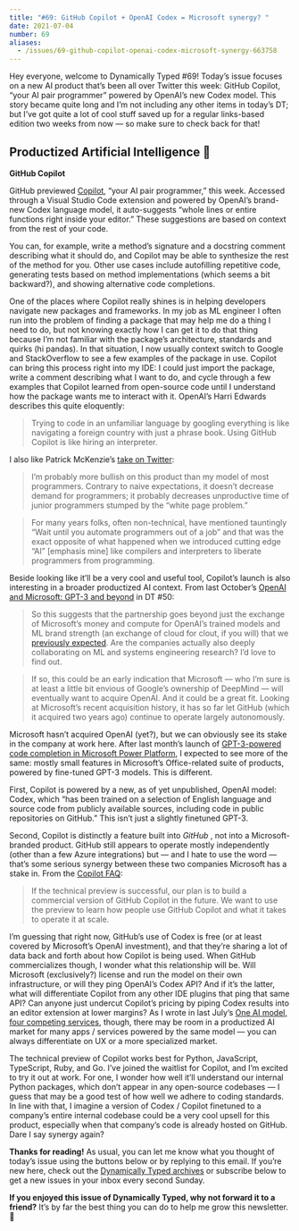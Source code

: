 ```yaml
---
title: "#69: GitHub Copilot + OpenAI Codex = Microsoft synergy? "
date: 2021-07-04
number: 69
aliases:
  - /issues/69-github-copilot-openai-codex-microsoft-synergy-663758
---
```


Hey everyone, welcome to Dynamically Typed #69!
Today’s issue focuses on a new AI product that’s been all over Twitter this week: GitHub Copilot, “your AI pair programmer” powered by OpenAI’s new Codex model.
This story became quite long and I’m not including any other items in today’s DT; but I’ve got quite a lot of cool stuff saved up for a regular links-based edition two weeks from now — so make sure to check back for that!

## Productized Artificial Intelligence 🔌

**GitHub Copilot**

GitHub previewed [Copilot](https://copilot.github.com/?utm_campaign=Dynamically%20Typed&utm_medium=email&utm_source=Revue%20newsletter), “your AI pair programmer,” this week.
Accessed through a Visual Studio Code extension and powered by OpenAI’s brand-new Codex language model, it auto-suggests “whole lines or entire functions right inside your editor.” These suggestions are based on context from the rest of your code.

You can, for example, write a method’s signature and a docstring comment describing what it should do, and Copilot may be able to synthesize the rest of the method for you.
Other use cases include autofilling repetitive code, generating tests based on method implementations (which seems a bit backward?), and showing alternative code completions.

One of the places where Copilot really shines is in helping developers navigate new packages and frameworks.
In my job as ML engineer I often run into the problem of finding a package that may help me do a thing I need to do, but not knowing exactly how I can get it to do that thing because I’m not familiar with the package’s architecture, standards and quirks (hi pandas).
In that situation, I now usually context switch to Google and StackOverflow to see a few examples of the package in use.
Copilot can bring this process right into my IDE: I could just import the package, write a comment describing what I want to do, and cycle through a few examples that Copilot learned from open-source code until I understand how the package wants me to interact with it.
OpenAI’s Harri Edwards describes this quite eloquently:

> Trying to code in an unfamiliar language by googling everything is like navigating a foreign country with just a phrase book.
> Using GitHub Copilot is like hiring an interpreter.

I also like Patrick McKenzie’s [take on Twitter](https://twitter.com/patio11/status/1410003256537800704?s=12&utm_campaign=Dynamically%20Typed&utm_medium=email&utm_source=Revue%20newsletter):

> I’m probably more bullish on this product than my model of most programmers.
> Contrary to naive expectations, it doesn’t decrease demand for programmers; it probably decreases unproductive time of junior programmers stumped by the “white page problem.”

> For many years folks, often non-technical, have mentioned tauntingly “Wait until you automate programmers out of a job” and that was the exact opposite of what happened when we introduced cutting edge “AI” [emphasis mine] like compilers and interpreters to liberate programmers from programming.

Beside looking like it’ll be a very cool and useful tool, Copilot’s launch is also interesting in a broader productized AI context.
From last October’s [OpenAI and Microsoft: GPT-3 and beyond](https://dynamicallytyped.com/stories/2020/openai-microsoft-gpt-3-license-exclusive/?utm_campaign=Dynamically%20Typed&utm_medium=email&utm_source=Revue%20newsletter) in DT #50:

> So this suggests that the partnership goes beyond just the exchange of Microsoft’s money and compute for OpenAI’s trained models and ML brand strength (an exchange of cloud for clout, if you will) that we [previously expected](https://twitter.com/soumithchintala/status/1153308199610511360/?utm_campaign=Dynamically%20Typed&utm_medium=email&utm_source=Revue%20newsletter).
> Are the companies actually also deeply collaborating on ML and systems engineering research?
> I’d love to find out.

> If so, this could be an early indication that Microsoft — who I’m sure is at least a little bit envious of Google’s ownership of DeepMind — will eventually want to acquire OpenAI.
> And it could be a great fit.
> Looking at Microsoft’s recent acquisition history, it has so far let GitHub (which it acquired two years ago) continue to operate largely autonomously.

Microsoft hasn’t acquired OpenAI (yet?), but we can obviously see its stake in the company at work here.
After last month’s launch of [GPT-3-powered code completion in Microsoft Power Platform](https://dynamicallytyped.com/links/productized-ai/210606-gpt-3-ms-power-platform/?utm_campaign=Dynamically%20Typed&utm_medium=email&utm_source=Revue%20newsletter), I expected to see more of the same: mostly small features in Microsoft’s Office-related suite of products, powered by fine-tuned GPT-3 models.
This is different.

First, Copilot is powered by a new, as of yet unpublished, OpenAI model: Codex, which “has been trained on a selection of English language and source code from publicly available sources, including code in public repositories on GitHub.” This isn’t just a slightly finetuned GPT-3.

Second, Copilot is distinctly a feature built into _GitHub_ , not into a Microsoft-branded product.
GitHub still appears to operate mostly independently (other than a few Azure integrations) but — and I hate to use the word — that’s some serious synergy between these two companies Microsoft has a stake in.
From the [Copilot FAQ](https://copilot.github.com/?utm_campaign=Dynamically%20Typed&utm_medium=email&utm_source=Revue%20newsletter):

> If the technical preview is successful, our plan is to build a commercial version of GitHub Copilot in the future.
> We want to use the preview to learn how people use GitHub Copilot and what it takes to operate it at scale.

I’m guessing that right now, GitHub’s use of Codex is free (or at least covered by Microsoft’s OpenAI investment), and that they’re sharing a lot of data back and forth about how Copilot is being used.
When GitHub commercializes though, I wonder what this relationship will be.
Will Microsoft (exclusively?) license and run the model on their own infrastructure, or will they ping OpenAI’s Codex API?
And if it’s the latter, what will differentiate Copilot from any other IDE plugins that ping that same API?
Can anyone just undercut Copilot’s pricing by piping Codex results into an editor extension at lower margins?
As I wrote in last July’s [One AI model, four competing services](https://dynamicallytyped.com/stories/2020/one-ai-model-four-competing-services/?utm_campaign=Dynamically%20Typed&utm_medium=email&utm_source=Revue%20newsletter), though, there may be room in a productized AI market for many apps / services powered by the same model — you can always differentiate on UX or a more specialized market.

The technical preview of Copilot works best for Python, JavaScript, TypeScript, Ruby, and Go.
I’ve joined the waitlist for Copilot, and I’m excited to try it out at work.
For one, I wonder how well it’ll understand our internal Python packages, which don’t appear in any open-source codebases — I guess that may be a good test of how well we adhere to coding standards.
In line with that, I imagine a version of Codex / Copilot finetuned to a company’s entire internal codebase could be a very cool upsell for this product, especially when that company’s code is already hosted on GitHub.
Dare I say synergy again?

**Thanks for reading!**
As usual, you can let me know what you thought of today’s issue using the buttons below or by replying to this email.
If you’re new here, check out the [Dynamically Typed archives](https://dynamicallytyped.com/?utm_campaign=Dynamically%20Typed&utm_medium=email&utm_source=Revue%20newsletter) or subscribe below to get a new issues in your inbox every second Sunday.

**If you enjoyed this issue of Dynamically Typed, why not forward it to a friend?**
It’s by far the best thing you can do to help me grow this newsletter.
🤿
